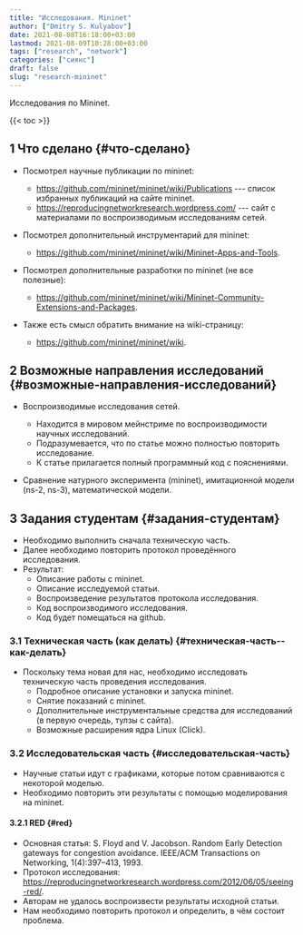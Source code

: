 ```yaml
---
title: "Исследования. Mininet"
author: ["Dmitry S. Kulyabov"]
date: 2021-08-08T16:18:00+03:00
lastmod: 2021-08-09T10:28:00+03:00
tags: ["research", "network"]
categories: ["сиянс"]
draft: false
slug: "research-mininet"
---
```


Исследования по Mininet.

<!--more-->

{{< toc >}}


## <span class="section-num">1</span> Что сделано {#что-сделано}

-   Посмотрел научные публикации по mininet:
    -   <https://github.com/mininet/mininet/wiki/Publications> --- список
        избранных публикаций на сайте mininet.
    -   <https://reproducingnetworkresearch.wordpress.com/> --- сайт с
        материалами по воспроизводимым исследованиям сетей.

-   Посмотрел дополнительный инструментарий для mininet:
    -   <https://github.com/mininet/mininet/wiki/Mininet-Apps-and-Tools>.

-   Посмотрел дополнительные разработки по mininet (не все полезные):
    -   <https://github.com/mininet/mininet/wiki/Mininet-Community-Extensions-and-Packages>.

-   Также есть смысл обратить внимание на wiki-страницу:
    -   <https://github.com/mininet/mininet/wiki>.


## <span class="section-num">2</span> Возможные направления исследований {#возможные-направления-исследований}

-   Воспроизводимые исследования сетей.
    -   Находится в мировом мейнстриме по воспроизводимости научных
        исследований.
    -   Подразумевается, что по статье можно полностью повторить
        исследование.
    -   К статье прилагается полный программный код с пояснениями.

-   Сравнение натурного эксперимента (mininet), имитационной модели (ns-2,
    ns-3), математической модели.


## <span class="section-num">3</span> Задания студентам {#задания-студентам}

-   Необходимо выполнить сначала техническую часть.
-   Далее необходимо повторить протокол проведённого исследования.
-   Результат:
    -   Описание работы с mininet.
    -   Описание исследуемой статьи.
    -   Воспроизведение результатов протокола исследования.
    -   Код воспроизводимого исследования.
    -   Код будет помещаться на github.


### <span class="section-num">3.1</span> Техническая часть (как делать) {#техническая-часть--как-делать}

-   Поскольку тема новая для нас, необходимо исследовать техническую часть проведения исследования.
    -   Подробное описание установки и запуска mininet.
    -   Снятие показаний с mininet.
    -   Дополнительные инструментальные средства для исследований (в первую очередь, тулзы с сайта).
    -   Возможные расширения ядра Linux (Click).


### <span class="section-num">3.2</span> Исследовательская часть {#исследовательская-часть}

-   Научные статьи идут с графиками, которые потом сравниваются с некоторой моделью.
-   Необходимо повторить эти результаты с помощью моделирования на mininet.


#### <span class="section-num">3.2.1</span> RED {#red}

-   Основная статья: S. Floyd and V. Jacobson. Random Early Detection gateways for congestion avoidance. IEEE/ACM Transactions on Networking, 1(4):397–413, 1993.
-   Протокол исследования: <https://reproducingnetworkresearch.wordpress.com/2012/06/05/seeing-red/>.
-   Авторам не удалось воспроизвести результаты исходной статьи.
-   Нам необходимо повторить протокол и определить, в чём состоит проблема.
